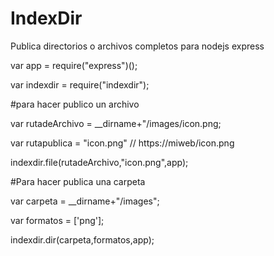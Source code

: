 # IndexDir
Publica directorios o archivos completos  para nodejs express

var app = require("express")();

var indexdir = require("indexdir");


#para hacer publico un archivo 

var rutadeArchivo = __dirname+"/images/icon.png;

var rutapublica = "icon.png" // https://miweb/icon.png

indexdir.file(rutadeArchivo,"icon.png",app);

#Para hacer publica una carpeta

var carpeta = __dirname+"/images"; 

var formatos = ['png'];

indexdir.dir(carpeta,formatos,app);

